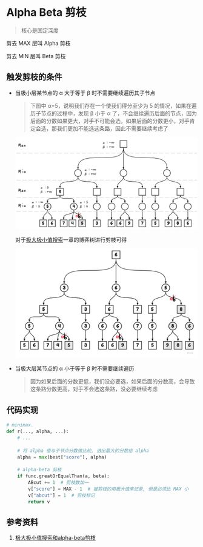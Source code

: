 # Alpha Beta 剪枝

> 核心是固定深度

剪去 MAX 层叫 Alpha 剪枝

剪去 MIN 层叫 Beta 剪枝

## 触发剪枝的条件

* 当极小层某节点的 α 大于等于 β 时不需要继续遍历其子节点

  > 下图中 α=5，说明我们存在一个使我们得分至少为 5 的情况，如果在遍历子节点的过程中，发现 β 小于 α 了，不会继续遍历后面的节点，因为后面的分数如果更大，对手不可能会选，如果后面的分数更小，对手肯定会选，那我们更加不能选这条路，因此不需要继续考虑了

  ![](assets/202111121434589.jpg)

  对于[极大极小值搜索](MiniMax.md)一章的博弈树进行剪枝可得

  ![](assets/202111121555618.jpg)

* 当极大层某节点的 α 小于等于 β 时不需要继续遍历

  > 因为如果后面的分数更低，我们没必要选，如果后面的分数高，会导致这条路分数更高，对手不会选这条路，没必要继续考虑


## 代码实现

```python
# minimax.
def r(..., alpha, ...):
    # ...

    # 将 alpha 值与子节点分数做比较, 选出最大的分数给 alpha
    alpha = max(best["score"], alpha)

    # alpha-beta 剪枝
    if func.greatOrEqualThan(a, beta):
        ABcut += 1  # 剪枝数加一
        v["score"] = MAX - 1  # 被剪枝的用极大值来记录, 但是必须比 MAX 小
        v["abcut"] = 1  # 剪枝标记
        return v
```



## 参考资料

1. [极大极小值搜索和alpha-beta剪枝](https://www.codetd.com/article/7205806)
